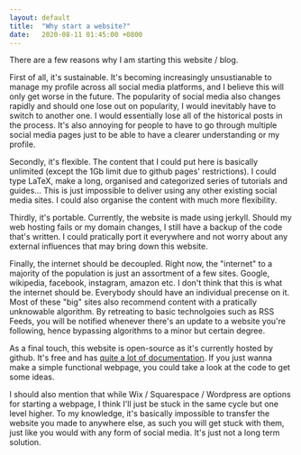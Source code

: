 ```yaml
---
layout: default
title:  "Why start a website?"
date:   2020-08-11 01:45:00 +0800
---
```


There are a few reasons why I am starting this website / blog.

First of all, it's sustainable. It's becoming increasingly unsustianable to manage my profile across all social media platforms, and I believe this will only get worse in the future. The popularity of social media also changes rapidly and should one lose out on popularity, I would inevitably have to switch to another one. I would essentially lose all of the historical posts in the process. It's also annoying for people to have to go through multiple social media pages just to be able to have a clearer understanding or my profile. 

Secondly, it's flexible. The content that I could put here is basically unlimited (except the 1Gb limit due to github pages' restrictions). I could type LaTeX, make a long, organised and categorized series of tutorials and guides... This is just impossible to deliver using any other existing social media sites. I could also organise the content with much more flexibility.

Thirdly, it's portable. Currently, the website is made using jerkyll. Should my web hosting fails or my domain changes, I still have a backup of the code that's written. I could pratically port it everywhere and not worry about any external influences that may bring down this website. 

Finally, the internet should be decoupled. Right now, the "internet" to a majority of the population is just an assortment of a few sites. Google, wikipedia, facebook, instagram, amazon etc. I don't think that this is what the internet should be. Everybody should have an individual precense on it. Most of these "big" sites also recommend content with a pratically unknowable algorithm. By retreating to basic technolgoies such as RSS Feeds, you will be notified whenever there's an update to a website you're following, hence bypassing algorithms to a minor but certain degree.

As a final touch, this website is open-source as it's currently hosted by github. It's free and has [quite a lot of documentation](https://docs.github.com/en/github/working-with-github-pages/creating-a-github-pages-site-with-jekyll). If you just wanna make a simple functional webpage, you could take a look at the code to get some ideas. 

I should also mention that while Wix / Squarespace / Wordpress are options for starting a webpage, I think I'll just be stuck in the same cycle but one level higher. To my knowledge, it's basically impossible to transfer the website you made to anywhere else, as such you will get stuck with them, just like you would with any form of social media. It's just not a long term solution.